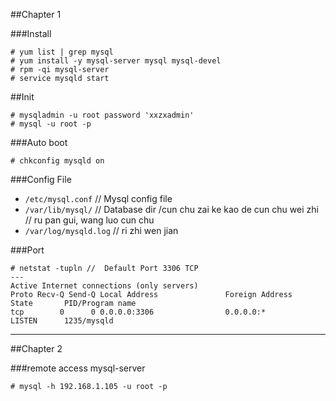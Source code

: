 ##Chapter 1

###Install

	# yum list | grep mysql
	# yum install -y mysql-server mysql mysql-devel
 	# rpm -qi mysql-server
	# service mysqld start

##Init

	# mysqladmin -u root password 'xxzxadmin'
	# mysql -u root -p

###Auto boot

	# chkconfig mysqld on

###Config File
* `/etc/mysql.conf`	// Mysql config file
* `/var/lib/mysql/`	// Database dir /cun chu zai ke kao de cun chu wei zhi
			// ru pan gui, wang luo cun chu
* `/var/log/mysqld.log`	// ri zhi wen jian

###Port
	
	# netstat -tupln //  Default Port 3306 TCP
	---
	Active Internet connections (only servers)
	Proto Recv-Q Send-Q Local Address               Foreign Address             State       PID/Program name   
	tcp        0      0 0.0.0.0:3306                0.0.0.0:*                   LISTEN      1235/mysqld       
---

##Chapter 2

###remote access mysql-server

	# mysql -h 192.168.1.105 -u root -p




